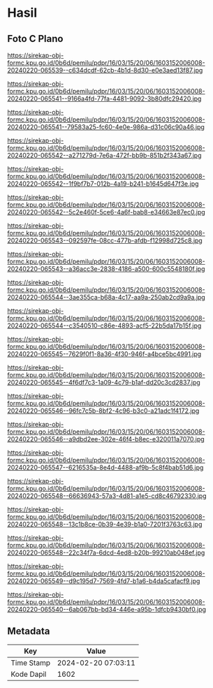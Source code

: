 # Hasil

## Foto C Plano

https://sirekap-obj-formc.kpu.go.id/0b6d/pemilu/pdpr/16/03/15/20/06/1603152006008-20240220-065539--c634dcdf-62cb-4b1d-8d30-e0e3aed13f87.jpg

https://sirekap-obj-formc.kpu.go.id/0b6d/pemilu/pdpr/16/03/15/20/06/1603152006008-20240220-065541--9166a4fd-77fa-4481-9092-3b80dfc29420.jpg

https://sirekap-obj-formc.kpu.go.id/0b6d/pemilu/pdpr/16/03/15/20/06/1603152006008-20240220-065541--79583a25-fc60-4e0e-986a-d31c06c90a46.jpg

https://sirekap-obj-formc.kpu.go.id/0b6d/pemilu/pdpr/16/03/15/20/06/1603152006008-20240220-065542--a271279d-7e6a-472f-bb9b-851b2f343a67.jpg

https://sirekap-obj-formc.kpu.go.id/0b6d/pemilu/pdpr/16/03/15/20/06/1603152006008-20240220-065542--1f9bf7b7-012b-4a19-b241-b1645d647f3e.jpg

https://sirekap-obj-formc.kpu.go.id/0b6d/pemilu/pdpr/16/03/15/20/06/1603152006008-20240220-065542--5c2e460f-5ce6-4a6f-bab8-e34663e87ec0.jpg

https://sirekap-obj-formc.kpu.go.id/0b6d/pemilu/pdpr/16/03/15/20/06/1603152006008-20240220-065543--092597fe-08cc-477b-afdb-f12998d725c8.jpg

https://sirekap-obj-formc.kpu.go.id/0b6d/pemilu/pdpr/16/03/15/20/06/1603152006008-20240220-065543--a36acc3e-2838-4186-a500-600c5548180f.jpg

https://sirekap-obj-formc.kpu.go.id/0b6d/pemilu/pdpr/16/03/15/20/06/1603152006008-20240220-065544--3ae355ca-b68a-4c17-aa9a-250ab2cd9a9a.jpg

https://sirekap-obj-formc.kpu.go.id/0b6d/pemilu/pdpr/16/03/15/20/06/1603152006008-20240220-065544--c3540510-c86e-4893-acf5-22b5da17b15f.jpg

https://sirekap-obj-formc.kpu.go.id/0b6d/pemilu/pdpr/16/03/15/20/06/1603152006008-20240220-065545--7629f0f1-8a36-4f30-946f-a4bce5bc4991.jpg

https://sirekap-obj-formc.kpu.go.id/0b6d/pemilu/pdpr/16/03/15/20/06/1603152006008-20240220-065545--4f6df7c3-1a09-4c79-b1af-dd20c3cd2837.jpg

https://sirekap-obj-formc.kpu.go.id/0b6d/pemilu/pdpr/16/03/15/20/06/1603152006008-20240220-065546--96fc7c5b-8bf2-4c96-b3c0-a21adc1f4172.jpg

https://sirekap-obj-formc.kpu.go.id/0b6d/pemilu/pdpr/16/03/15/20/06/1603152006008-20240220-065546--a9dbd2ee-302e-46f4-b8ec-e320011a7070.jpg

https://sirekap-obj-formc.kpu.go.id/0b6d/pemilu/pdpr/16/03/15/20/06/1603152006008-20240220-065547--6216535a-8e4d-4488-af9b-5c8f4bab51d6.jpg

https://sirekap-obj-formc.kpu.go.id/0b6d/pemilu/pdpr/16/03/15/20/06/1603152006008-20240220-065548--66636943-57a3-4d81-a1e5-cd8c46792330.jpg

https://sirekap-obj-formc.kpu.go.id/0b6d/pemilu/pdpr/16/03/15/20/06/1603152006008-20240220-065548--13c1b8ce-0b39-4e39-b1a0-7201f3763c63.jpg

https://sirekap-obj-formc.kpu.go.id/0b6d/pemilu/pdpr/16/03/15/20/06/1603152006008-20240220-065548--22c34f7a-6dcd-4ed8-b20b-99210ab048ef.jpg

https://sirekap-obj-formc.kpu.go.id/0b6d/pemilu/pdpr/16/03/15/20/06/1603152006008-20240220-065549--d9c195d7-7569-4fd7-b1a6-b4da5cafacf9.jpg

https://sirekap-obj-formc.kpu.go.id/0b6d/pemilu/pdpr/16/03/15/20/06/1603152006008-20240220-065540--6ab067bb-bd34-446e-a95b-1dfcb9430bf0.jpg


## Metadata

| Key        | Value               |
| ---------- | ------------------- |
| Time Stamp | 2024-02-20 07:03:11 |
| Kode Dapil | 1602                |



